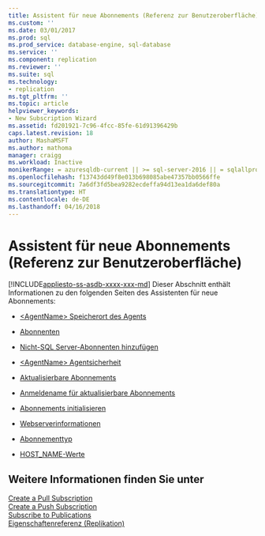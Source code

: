 ```yaml
---
title: Assistent für neue Abonnements (Referenz zur Benutzeroberfläche) | Microsoft-Dokumentation
ms.custom: ''
ms.date: 03/01/2017
ms.prod: sql
ms.prod_service: database-engine, sql-database
ms.service: ''
ms.component: replication
ms.reviewer: ''
ms.suite: sql
ms.technology:
- replication
ms.tgt_pltfrm: ''
ms.topic: article
helpviewer_keywords:
- New Subscription Wizard
ms.assetid: fd201921-7c96-4fcc-85fe-61d91396429b
caps.latest.revision: 18
author: MashaMSFT
ms.author: mathoma
manager: craigg
ms.workload: Inactive
monikerRange: = azuresqldb-current || >= sql-server-2016 || = sqlallproducts-allversions
ms.openlocfilehash: f13743dd49f8e013b698085abe47357bb0566ffe
ms.sourcegitcommit: 7a6df3fd5bea9282ecdeffa94d13ea1da6def80a
ms.translationtype: HT
ms.contentlocale: de-DE
ms.lasthandoff: 04/16/2018
---
```

# <a name="new-subscription-wizard-ui-reference"></a>Assistent für neue Abonnements (Referenz zur Benutzeroberfläche)
[!INCLUDE[appliesto-ss-asdb-xxxx-xxx-md](../../includes/appliesto-ss-asdb-xxxx-xxx-md.md)]
Dieser Abschnitt enthält Informationen zu den folgenden Seiten des Assistenten für neue Abonnements:  
  
-   [&#60;AgentName&#62; Speicherort des Agents](../../relational-databases/replication/agentname-agent-location.md)  
  
-   [Abonnenten](../../relational-databases/replication/subscribers.md)  
  
-   [Nicht-SQL Server-Abonnenten hinzufügen](../../relational-databases/replication/add-non-sql-server-subscriber.md)  
  
-   [&#60;AgentName&#62; Agentsicherheit](../../relational-databases/replication/agentname-agent-security.md)  
  
-   [Aktualisierbare Abonnements](../../relational-databases/replication/updatable-subscriptions.md)  
  
-   [Anmeldename für aktualisierbare Abonnements](../../relational-databases/replication/login-for-updatable-subscriptions.md)  
  
-   [Abonnements initialisieren](../../relational-databases/replication/initialize-subscriptions.md)  
  
-   [Webserverinformationen](../../relational-databases/replication/web-server-information.md)  
  
-   [Abonnementtyp](../../relational-databases/replication/subscription-type.md)  
  
-   [HOST_NAME-Werte](../../relational-databases/replication/host-name-values.md)  
  
## <a name="see-also"></a>Weitere Informationen finden Sie unter  
 [Create a Pull Subscription](../../relational-databases/replication/create-a-pull-subscription.md)   
 [Create a Push Subscription](../../relational-databases/replication/create-a-push-subscription.md)   
 [Subscribe to Publications](../../relational-databases/replication/subscribe-to-publications.md)   
 [Eigenschaftenreferenz &#40;Replikation&#41;](../../relational-databases/replication/properties-reference-replication.md)  
  
  
